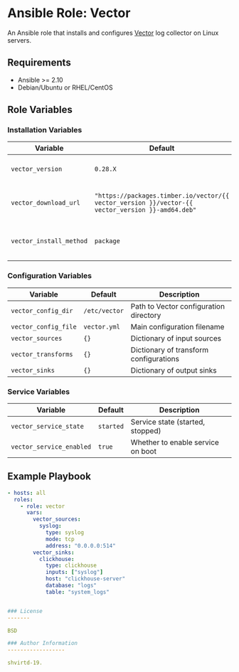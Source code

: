 # Ansible Role: Vector

An Ansible role that installs and configures [Vector](https://vector.dev/) log collector on Linux servers.

## Requirements

- Ansible >= 2.10
- Debian/Ubuntu or RHEL/CentOS

## Role Variables

### Installation Variables

| Variable | Default | Description |
|----------|---------|-------------|
| `vector_version` | `0.28.X` | Vector version to install |
| `vector_download_url` | `"https://packages.timber.io/vector/{{ vector_version }}/vector-{{ vector_version }}-amd64.deb"` | Download URL for Vector package |
| `vector_install_method` | `package` | Installation method (package or archive) |

### Configuration Variables

| Variable | Default | Description |
|----------|---------|-------------|
| `vector_config_dir` | `/etc/vector` | Path to Vector configuration directory |
| `vector_config_file` | `vector.yml` | Main configuration filename |
| `vector_sources` | `{}` | Dictionary of input sources |
| `vector_transforms` | `{}` | Dictionary of transform configurations |
| `vector_sinks` | `{}` | Dictionary of output sinks |

### Service Variables

| Variable | Default | Description |
|----------|---------|-------------|
| `vector_service_state` | `started` | Service state (started, stopped) |
| `vector_service_enabled` | `true` | Whether to enable service on boot |

## Example Playbook

```yaml
- hosts: all
  roles:
    - role: vector
      vars:
        vector_sources:
          syslog:
            type: syslog
            mode: tcp
            address: "0.0.0.0:514"
        vector_sinks:
          clickhouse:
            type: clickhouse
            inputs: ["syslog"]
            host: "clickhouse-server"
            database: "logs"
            table: "system_logs"


### License
-------

BSD

### Author Information
------------------

shvirtd-19.            